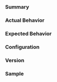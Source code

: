 <!--
******************
Deprecation Notice
******************
The Spring Security OAuth project is deprecated. 
The latest OAuth 2.0 support is provided by Spring Security. 
See the OAuth 2.0 Migration Guide https://github.com/spring-projects/spring-security/wiki/OAuth-2.0-Migration-Guide
-->

<!--
For Security Vulnerabilities, please use https://pivotal.io/security#reporting
-->

### Summary

<!-- 
Please provide a high level summary of the issue you are having
-->

### Actual Behavior

<!-- 
Please describe step by step the behavior you are observing
-->

### Expected Behavior

<!--
Please describe step by step the behavior you expect
-->

### Configuration

<!--
Please provide any configuration you have.
-->

### Version

<!--
Please describe what version you are using. Does the problem occur in other versions?
-->

### Sample

<!--
Providing a complete sample (i.e. link to a github repository) will give this issue higher
priority than issues that do not have a complete sample
-->
